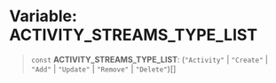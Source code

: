 # Variable: ACTIVITY\_STREAMS\_TYPE\_LIST

> `const` **ACTIVITY\_STREAMS\_TYPE\_LIST**: (`"Activity"` \| `"Create"` \| `"Add"` \| `"Update"` \| `"Remove"` \| `"Delete"`)[]
